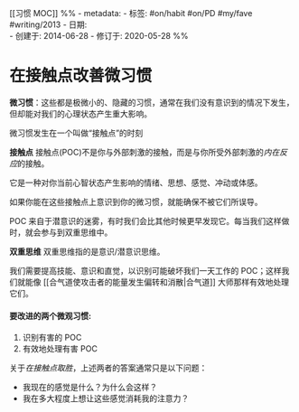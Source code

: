 [[习惯 MOC]]
%% - metadata:
	- 标签: #on/habit #on/PD #my/fave #writing/2013
	- 日期:  
		- 创建于: 2014-06-28
		- 修订于: 2020-05-28 %%
# 在接触点改善微习惯
**微习惯**：这些都是极微小的、隐藏的习惯，通常在我们没有意识到的情况下发生，但却能对我们的心理状态产生重大影响。

微习惯发生在一个叫做“接触点”的时刻

**接触点**
接触点(POC)不是你与外部刺激的接触，而是与你所受外部刺激的*内在反应*的接触。

它是一种对你当前心智状态产生影响的情绪、思想、感觉、冲动或体感。

如果你能在这些接触点上意识到你的微习惯，就能确保不被它们所误导。

POC 来自于潜意识的迷雾，有时我们会比其他时候更早发现它。每当我们这样做时，就会参与到双重思维中。

**双重思维**
双重思维指的是意识/潜意识思维。 

我们需要提高技能、意识和直觉，以识别可能破坏我们一天工作的 POC；这样我们就能像 [[合气道使攻击者的能量发生偏转和消散|合气道]] 大师那样有效地处理它们。

#### 要改进的两个微观习惯:
1. 识别有害的 POC
2. 有效地处理有害 POC

关于*在接触点取胜*，上述两者的答案通常只是以下问题：

- 我现在的感觉是什么？为什么会这样？
- 我在多大程度上想让这些感觉消耗我的注意力？
